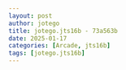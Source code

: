 ```yaml
---
layout: post
author: jotego
title: jotego.jts16b - 73a563b
date: 2025-01-17
categories: [Arcade, jts16b]
tags: [jotego.jts16b]
---
```



